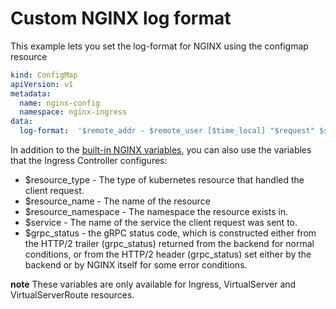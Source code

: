 # Custom NGINX log format

This example lets you set the log-format for NGINX using the configmap resource

```yaml
kind: ConfigMap
apiVersion: v1
metadata:
  name: nginx-config
  namespace: nginx-ingress
data:
  log-format:  '$remote_addr - $remote_user [$time_local] "$request" $status $grpc_status $body_bytes_sent "$http_referer"  "$http_user_agent" "$http_x_forwarded_for" "$resource_name" "$resource_type" "$resource_namespace" "$service"'
```

In addition to the [built-in NGINX variables](https://nginx.org/en/docs/varindex.html), you can also use the variables
that the Ingress Controller configures:

- $resource_type - The type of kubernetes resource that handled the client request.
- $resource_name - The name of the resource
- $resource_namespace - The namespace the resource exists in.
- $service - The name of the service the client request was sent to.
- $grpc_status - the gRPC status code, which is constructed either from the HTTP/2 trailer (grpc_status) returned from
  the backend for normal conditions, or from the HTTP/2 header (grpc_status) set either by the backend or by NGINX
  itself for some error conditions.

**note** These variables are only available for Ingress, VirtualServer and VirtualServerRoute resources.
